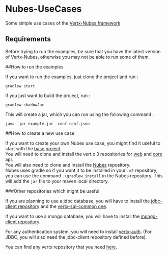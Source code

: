 # Nubes-UseCases
Some simple use cases of the [Vertx-Nubes framework](https://github.com/aesteve/vertx-nubes)

## Requirements

Before trying to run the examples, be sure that you have the latest version of Vertx-Nubes, otherwise you may not be able to run some of them.

##How to run the examples

If you want to run the examples, just clone the project and run :

```
gradlew start
```

If you just want to build the project, run : 

```
gradlew shadowJar
```
This will create a jar, which you can run using the following command :

```
java -jar example.jar -conf conf.json
```

##How to create a new use case

If you want to create your own Nubes use case, you might find it useful to start with the [base project](https://github.com/ldallen/Nubes-UseCases/tree/master/baseProject).  
You will need to clone and install the vert.x 3 repositories for [web](https://github.com/vert-x3/vertx-web) and [core](https://github.com/vert-x3/vertx-stack) api.  
You will also need to clone and install the [Nubes](https://github.com/aesteve/vertx-nubes) repository.  
Nubes uses gradle so if you want it to be installed in your `.m2` repository, you can use the command `.\gradlew install` in the Nubes repository. 
This will add the `jar` file to your maven local directory.  

###Other repositories which might be useful

If you are planning to use a jdbc database, you will have to install the [jdbc-client repository](https://github.com/vert-x3/vertx-jdbc-client) and the [vertx-sql-common one](https://github.com/vert-x3/vertx-sql-common).  

If you want to use a mongo database, you will have to install the [mongo-client repository](https://github.com/vert-x3/vertx-mongo-client).  

For any authentication system, you will need to install [vertx-auth](https://github.com/vert-x3/vertx-auth). (For JDBC, you will also need the jdbc-client repository defined before).  

You can find any vertx repository that you need [here](https://github.com/vert-x3).







